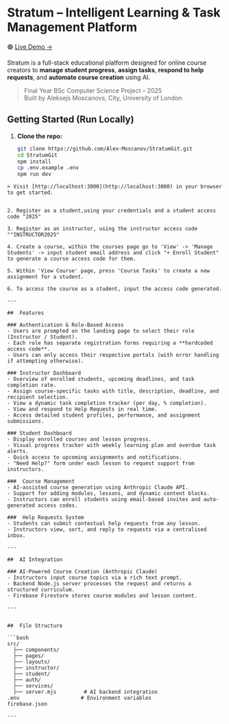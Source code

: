 # Stratum – Intelligent Learning & Task Management Platform

🟢 [Live Demo →](https://stratum-bfc26.web.app)

Stratum is a full-stack educational platform designed for online course creators to **manage student progress**, **assign tasks**, **respond to help requests**, and **automate course creation** using AI.

> Final Year BSc Computer Science Project – 2025  
> Built by Aleksejs Moscanovs, City, University of London


##  Getting Started (Run Locally)

1. **Clone the repo:**
   ```bash
   git clone https://github.com/Alex-Moscanov/StratumGit.git
   cd StratumGit
   npm install
   cp .env.example .env
   npm run dev
```
> Visit [http://localhost:3000](http://localhost:3000) in your browser to get started.


2. Register as a student,using your credentials and a student access code "2025"

3. Register as an instructor, using the instructor access code ""INSTRUCTOR2025"

4. Create a course, within the courses page go to 'View' -> 'Manage Students' -> input student email address and click "+ Enroll Student" to generate a course access code for them. 

5. Within 'View Course' page, press 'Course Tasks' to create a new assignment for a student. 

6. To access the course as a student, input the access code generated. 

---

##  Features

### Authentication & Role-Based Access
- Users are prompted on the landing page to select their role (Instructor / Student).
- Each role has separate registration forms requiring a **hardcoded access code**.
- Users can only access their respective portals (with error handling if attempting otherwise).

### Instructor Dashboard
- Overview of enrolled students, upcoming deadlines, and task completion rate.
- Assign course-specific tasks with title, description, deadline, and recipient selection.
- View a dynamic task completion tracker (per day, % completion).
- View and respond to Help Requests in real time.
- Access detailed student profiles, performance, and assignment submissions.

### Student Dashboard
- Display enrolled courses and lesson progress.
- Visual progress tracker with weekly learning plan and overdue task alerts.
- Quick access to upcoming assignments and notifications.
- "Need Help?" form under each lesson to request support from instructors.

###  Course Management
- AI-assisted course generation using Anthropic Claude API.
- Support for adding modules, lessons, and dynamic content blocks.
- Instructors can enroll students using email-based invites and auto-generated access codes.

###  Help Requests System
- Students can submit contextual help requests from any lesson.
- Instructors view, sort, and reply to requests via a centralised inbox.

---

##  AI Integration

### AI-Powered Course Creation (Anthropic Claude)
- Instructors input course topics via a rich text prompt.
- Backend Node.js server processes the request and returns a structured curriculum.
- Firebase Firestore stores course modules and lesson content.

---


##  File Structure

```bash
src/
  ├── components/
  ├── pages/
  ├── layouts/
  ├── instructor/
  ├── student/
  ├── auth/
  ├── services/
  ├── server.mjs         # AI backend integration
.env                    # Environment variables
firebase.json

---
